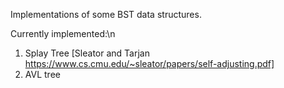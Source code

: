 Implementations of some BST data structures.

Currently implemented:\n
1. Splay Tree [Sleator and Tarjan https://www.cs.cmu.edu/~sleator/papers/self-adjusting.pdf]
2. AVL tree